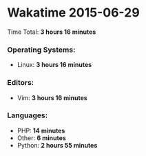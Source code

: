 # Wakatime 2015-06-29

Time Total: **3 hours 16 minutes**

### Operating Systems:
- Linux: **3 hours 16 minutes** 

### Editors:
- Vim: **3 hours 16 minutes** 

### Languages:
- PHP: **14 minutes** 
- Other: **6 minutes** 
- Python: **2 hours 55 minutes** 

